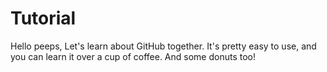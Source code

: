 # Tutorial

Hello peeps,
Let's learn about GitHub together.
It's pretty easy to use, and you can learn it over a cup of coffee.
And some donuts too!

